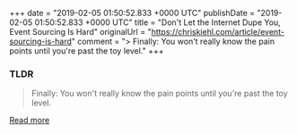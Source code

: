 +++
date = "2019-02-05 01:50:52.833 +0000 UTC"
publishDate = "2019-02-05 01:50:52.833 +0000 UTC"
title = "Don't Let the Internet Dupe You, Event Sourcing Is Hard"
originalUrl = "https://chriskiehl.com/article/event-sourcing-is-hard"
comment = "> Finally: You won't really know the pain points until you're past the toy level."
+++

### TLDR

> Finally: You won't really know the pain points until you're past the toy level.

[Read more](https://chriskiehl.com/article/event-sourcing-is-hard)
